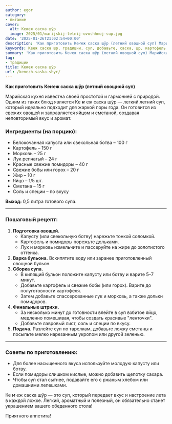 ```yaml
---
author: egor
category:
- питание
cover:
  alt: Кеҥеж саска шÿр
  image: 2025/01/marijskij-letnij-ovoshhnoj-sup.jpg
date: '2025-01-26T21:02:54+00:00'
description: 'Как приготовить Кеҥеж саска шÿр (летний овощной суп) Марийская кухня известна своей простотой и гармонией с природой. Одним из таких блюд является Ке ҥ еж...'
keywords: Кееж саска шр, традиции, суп, добавьте, саска, шр, картофель, морковь, лук, свежие, помидоры, капусту, ботву, летний, овощной, легкий, который
summary: 'Как приготовить Кеҥеж саска шÿр (летний овощной суп) Марийская кухня известна своей простотой и гармонией с природой. Одним из таких блюд является Ке ҥ еж...'
tag:
- традиции
title: Кеҥеж саска шÿр
url: /kenezh-saska-shyr/
---
```


**Как приготовить Кеҥеж саска шÿр (летний овощной суп)**

Марийская кухня известна своей простотой и гармонией с природой. Одним из таких блюд является Ке **ҥ** еж саска шÿр — легкий летний суп, который идеально подходит для жаркой поры года. Он готовится из свежих овощей и заправляется яйцом и сметаной, создавая неповторимый вкус и аромат.

### Ингредиенты (на порцию):

- Белокочанная капуста или свекольная ботва – 100 г
- Картофель – 150 г
- Морковь – 25 г
- Лук репчатый – 24 г
- Красные свежие помидоры – 40 г
- Свежие бобы или горох – 20 г
- Жир – 10 г
- Яйцо – 1/5 шт.
- Сметана – 15 г
- Соль и специи – по вкусу

**Выход:** 0,5 литра готового супа.

* * *

### Пошаговый рецепт:

1. **Подготовка овощей.**
   - Капусту (или свекольную ботву) нарежьте тонкой соломкой.
   - Картофель и помидоры порежьте дольками.
   - Лук и морковь измельчите и пассеруйте на жире до золотистого оттенка.
1. **Варка бульона.**
   Вскипятите воду или заранее приготовленный овощной бульон.
1. **Сборка супа.**
   - В кипящий бульон положите капусту или ботву и варите 5–7 минут.
   - Добавьте картофель и свежие бобы (или горох). Варите до полуготовности картофеля.
   - Затем добавьте спассерованные лук и морковь, а также дольки помидоров.
1. **Финальные штрихи.**
   - За несколько минут до готовности влейте в суп взбитое яйцо, медленно помешивая, чтобы создать красивые "ленточки".
   - Добавьте лавровый лист, соль и специи по вкусу.
1. **Подача.**
   Разлейте суп по тарелкам, добавьте ложку сметаны и посыпьте мелко нарезанным укропом или другой зеленью.

* * *

### Советы по приготовлению:

- Для более насыщенного вкуса используйте молодую капусту или ботву.
- Если помидоры слишком кислые, можно добавить щепотку сахара.
- Чтобы суп стал сытнее, подавайте его с ржаным хлебом или домашними лепешками.

Ке **ҥ** еж саска шÿр — это суп, который передает вкус и настроение лета в каждой ложке. Легкий, ароматный и полезный, он обязательно станет украшением вашего обеденного стола!

Приятного аппетита!